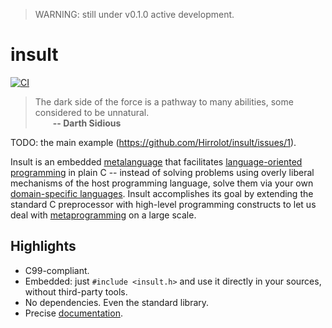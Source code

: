 > WARNING: still under v0.1.0 active development.

# insult
[![CI](https://github.com/Hirrolot/insult/workflows/C/C++%20CI/badge.svg)](https://github.com/Hirrolot/insult/actions)

> The dark side of the force is a pathway to many abilities, some considered to be unnatural.<br>&emsp;&emsp;<b>-- Darth Sidious</b>

TODO: the main example (https://github.com/Hirrolot/insult/issues/1).

Insult is an embedded [metalanguage] that facilitates [language-oriented programming] in plain C -- instead of solving problems using overly liberal mechanisms of the host programming language, solve them via your own [domain-specific languages]. Insult accomplishes its goal by extending the standard C preprocessor with high-level programming constructs to let us deal with [metaprogramming] on a large scale.

[domain-specific languages]: https://en.wikipedia.org/wiki/Domain-specific_language
[recursion is blocked]: https://github.com/pfultz2/Cloak/wiki/C-Preprocessor-tricks,-tips,-and-idioms#recursion
[metalanguage]: https://en.wikipedia.org/wiki/Metalanguage

## Highlights
 - C99-compliant.
 - Embedded: just `#include <insult.h>` and use it directly in your sources, without third-party tools.
 - No dependencies. Even the standard library.
 - Precise [documentation](https://hirrolot.github.io/insult/).

[metalanguage]: https://en.wikipedia.org/wiki/Metalanguage
[language-oriented programming]: https://en.wikipedia.org/wiki/Language-oriented_programming
[domain-specific languages]: https://en.wikipedia.org/wiki/Domain-specific_language
[metaprogramming]: https://en.wikipedia.org/wiki/Metaprogramming
